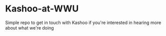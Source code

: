 # Kashoo-at-WWU
Simple repo to get in touch with Kashoo if you're interested in hearing more about what we're doing
